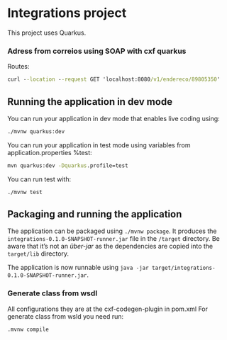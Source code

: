 # Integrations project

This project uses Quarkus.

### Adress from correios using SOAP with cxf quarkus

Routes:
```cmd
curl --location --request GET 'localhost:8080/v1/endereco/89805350'
```

## Running the application in dev mode

You can run your application in dev mode that enables live coding using:
```cmd
./mvnw quarkus:dev
```

You can run your application in test mode using variables from application.properties %test:
```cmd
mvn quarkus:dev -Dquarkus.profile=test
```

You can run test with:
```cmd
./mvnw test
```

## Packaging and running the application

The application can be packaged using `./mvnw package`.
It produces the `integrations-0.1.0-SNAPSHOT-runner.jar` file in the `/target` directory.
Be aware that it’s not an _über-jar_ as the dependencies are copied into the `target/lib` directory.

The application is now runnable using `java -jar target/integrations-0.1.0-SNAPSHOT-runner.jar`.

### Generate class from wsdl

All configurations they are at the cxf-codegen-plugin in pom.xml
For generate class from wsld you need run:

```cmd
.mvnw compile
```